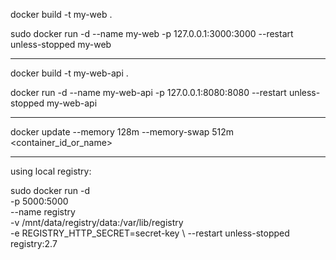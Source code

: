docker build -t my-web .

sudo docker run -d --name my-web -p 127.0.0.1:3000:3000 --restart unless-stopped my-web


-----------------------------------------------------------------------------------------------


docker build -t my-web-api .

docker run -d --name my-web-api -p 127.0.0.1:8080:8080 --restart unless-stopped my-web-api


-----------------------------------------------------------------------------------------------


docker update --memory 128m --memory-swap 512m <container_id_or_name>


-----------------------------------------------------------------------------------------------


using local registry:

sudo docker run -d \
  -p 5000:5000 \
  --name registry \
  -v /mnt/data/registry/data:/var/lib/registry \
  -e REGISTRY_HTTP_SECRET=secret-key \ 
  --restart unless-stopped \
  registry:2.7
